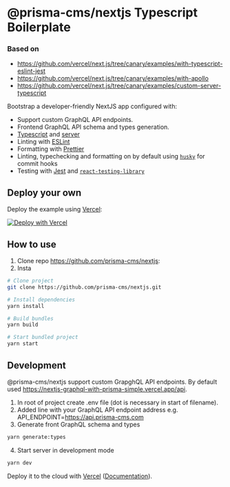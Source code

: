# @prisma-cms/nextjs Typescript Boilerplate

### Based on

- https://github.com/vercel/next.js/tree/canary/examples/with-typescript-eslint-jest
- https://github.com/vercel/next.js/tree/canary/examples/with-apollo
- https://github.com/vercel/next.js/tree/canary/examples/custom-server-typescript

Bootstrap a developer-friendly NextJS app configured with:

- Support custom GraphQL API endpoints.
- Frontend GraphQL API schema and types generation.
- [Typescript](https://www.typescriptlang.org/) and [server](https://github.com/TypeStrong/ts-node)
- Linting with [ESLint](https://eslint.org/)
- Formatting with [Prettier](https://prettier.io/)
- Linting, typechecking and formatting on by default using [`husky`](https://github.com/typicode/husky) for commit hooks
- Testing with [Jest](https://jestjs.io/) and [`react-testing-library`](https://testing-library.com/docs/react-testing-library/intro)

## Deploy your own

Deploy the example using [Vercel](https://vercel.com):

[![Deploy with Vercel](https://vercel.com/button)](https://vercel.com/import/project?template=https://github.com/vercel/next.js/tree/canary/examples/with-typescript-eslint-jest)

## How to use

1. Clone repo https://github.com/prisma-cms/nextjs:
2. Insta

```bash
# Clone project
git clone https://github.com/prisma-cms/nextjs.git

# Install dependencies
yarn install

# Build bundles
yarn build

# Start bundled project
yarn start
```

## Development

@prisma-cms/nextjs support custom GrapghQL API endpoints. By default used https://nextjs-graphql-with-prisma-simple.vercel.app/api.

1. In root of project create .env file (dot is necessary in start of filename).
2. Added line with your GraphQL API endpoint address e.g.
   API_ENDPOINT=https://api.prisma-cms.com
3. Generate front GraphQL schema and types

```bash
yarn generate:types
```

4. Start server in development mode

```bash
yarn dev
```

Deploy it to the cloud with [Vercel](https://vercel.com/import?filter=next.js&utm_source=github&utm_medium=readme&utm_campaign=next-example) ([Documentation](https://nextjs.org/docs/deployment)).
